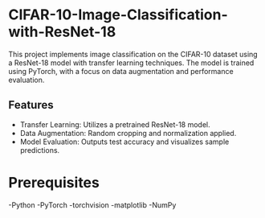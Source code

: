 # CIFAR-10-Image-Classification-with-ResNet-18
This project implements image classification on the CIFAR-10 dataset using a ResNet-18 model with transfer learning techniques. The model is trained using PyTorch, with a focus on data augmentation and performance evaluation.
## Features
- Transfer Learning: Utilizes a pretrained ResNet-18 model.
- Data Augmentation: Random cropping and normalization applied.
- Model Evaluation: Outputs test accuracy and visualizes sample predictions.

# Prerequisites
-Python 
-PyTorch
-torchvision
-matplotlib
-NumPy
